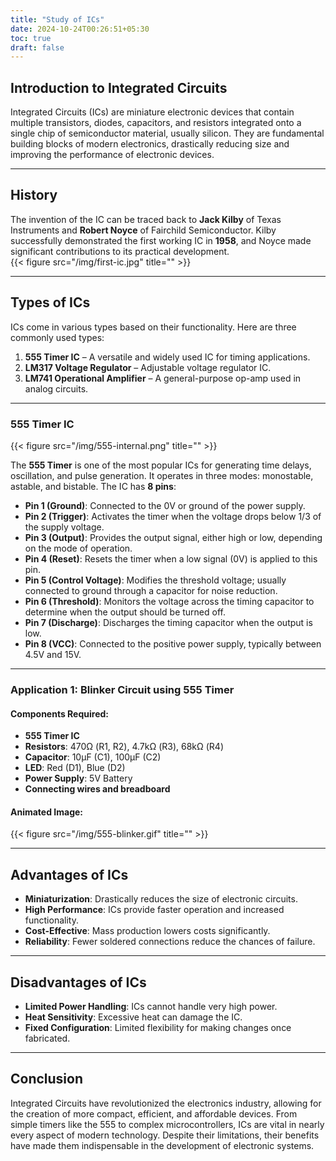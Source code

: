 ```yaml
---
title: "Study of ICs"
date: 2024-10-24T00:26:51+05:30
toc: true
draft: false
---
```


## Introduction to Integrated Circuits

Integrated Circuits (ICs) are miniature electronic devices that contain multiple transistors, diodes, capacitors, and resistors integrated onto a single chip of semiconductor material, usually silicon. They are fundamental building blocks of modern electronics, drastically reducing size and improving the performance of electronic devices.

---

## History
The invention of the IC can be traced back to **Jack Kilby** of Texas Instruments and **Robert Noyce** of Fairchild Semiconductor. Kilby successfully demonstrated the first working IC in **1958**, and Noyce made significant contributions to its practical development.  
{{< figure src="/img/first-ic.jpg" title="" >}}

---

## Types of ICs
ICs come in various types based on their functionality. Here are three commonly used types:
1. **555 Timer IC** – A versatile and widely used IC for timing applications.
2. **LM317 Voltage Regulator** – Adjustable voltage regulator IC.
3. **LM741 Operational Amplifier** – A general-purpose op-amp used in analog circuits.

---

### 555 Timer IC

{{< figure src="/img/555-internal.png" title="" >}}

The **555 Timer** is one of the most popular ICs for generating time delays, oscillation, and pulse generation. It operates in three modes: monostable, astable, and bistable. The IC has **8 pins**:
- **Pin 1 (Ground)**: Connected to the 0V or ground of the power supply.
- **Pin 2 (Trigger)**: Activates the timer when the voltage drops below 1/3 of the supply voltage.
- **Pin 3 (Output)**: Provides the output signal, either high or low, depending on the mode of operation.
- **Pin 4 (Reset)**: Resets the timer when a low signal (0V) is applied to this pin.
- **Pin 5 (Control Voltage)**: Modifies the threshold voltage; usually connected to ground through a capacitor for noise reduction.
- **Pin 6 (Threshold)**: Monitors the voltage across the timing capacitor to determine when the output should be turned off.
- **Pin 7 (Discharge)**: Discharges the timing capacitor when the output is low.
- **Pin 8 (VCC)**: Connected to the positive power supply, typically between 4.5V and 15V.

---

### Application 1: Blinker Circuit using 555 Timer

#### Components Required:
- **555 Timer IC**
- **Resistors**: 470Ω (R1, R2), 4.7kΩ (R3), 68kΩ (R4)
- **Capacitor**: 10µF (C1), 100µF (C2)
- **LED**: Red (D1), Blue (D2)
- **Power Supply**: 5V Battery
- **Connecting wires and breadboard**

#### Animated Image:

{{< figure src="/img/555-blinker.gif" title="" >}}

---

## Advantages of ICs
- **Miniaturization**: Drastically reduces the size of electronic circuits.
- **High Performance**: ICs provide faster operation and increased functionality.
- **Cost-Effective**: Mass production lowers costs significantly.
- **Reliability**: Fewer soldered connections reduce the chances of failure.

---

## Disadvantages of ICs
- **Limited Power Handling**: ICs cannot handle very high power.
- **Heat Sensitivity**: Excessive heat can damage the IC.
- **Fixed Configuration**: Limited flexibility for making changes once fabricated.

---

## Conclusion
Integrated Circuits have revolutionized the electronics industry, allowing for the creation of more compact, efficient, and affordable devices. From simple timers like the 555 to complex microcontrollers, ICs are vital in nearly every aspect of modern technology. Despite their limitations, their benefits have made them indispensable in the development of electronic systems.